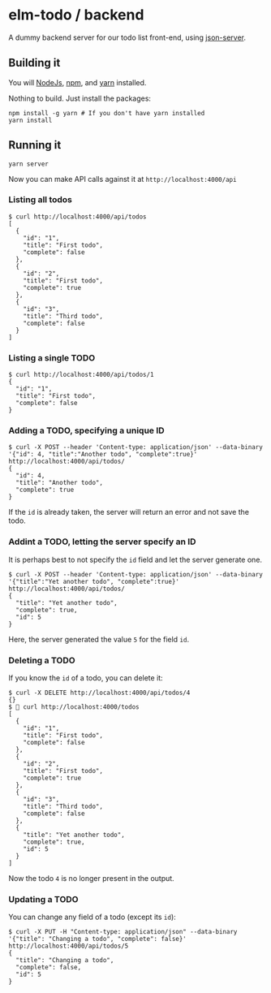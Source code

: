 # elm-todo / backend

A dummy backend server for our todo list front-end, using [json-server](https://github.com/typicode/json-server).


## Building it

You will [NodeJs](http://nodejs.org/), [npm](https://www.npmjs.com/), and [yarn](https://yarnpkg.com/lang/en/) installed.

Nothing to build. Just install the packages:

```
npm install -g yarn # If you don't have yarn installed
yarn install
```

## Running it

```
yarn server
```

Now you can make API calls against it at `http://localhost:4000/api`

### Listing all todos

```
$ curl http://localhost:4000/api/todos
[
  {
    "id": "1",
    "title": "First todo",
    "complete": false
  },
  {
    "id": "2",
    "title": "First todo",
    "complete": true
  },
  {
    "id": "3",
    "title": "Third todo",
    "complete": false
  }
]
```

### Listing a single TODO

```
$ curl http://localhost:4000/api/todos/1
{
  "id": "1",
  "title": "First todo",
  "complete": false
}
```

### Adding a TODO, specifying a unique ID

```
$ curl -X POST --header 'Content-type: application/json' --data-binary '{"id": 4, "title":"Another todo", "complete":true}' http://localhost:4000/api/todos/
{
  "id": 4,
  "title": "Another todo",
  "complete": true
}
```

If the `id` is already taken, the server will return an error and not save the todo.

### Addint a TODO, letting the server specify an ID


It is perhaps best to not specify the `id` field and let the server generate one.

```
$ curl -X POST --header 'Content-type: application/json' --data-binary '{"title":"Yet another todo", "complete":true}' http://localhost:4000/api/todos/
{
  "title": "Yet another todo",
  "complete": true,
  "id": 5
}
```

Here, the server generated the value `5` for the field `id`.


### Deleting a TODO

If you know the `id` of a todo, you can delete it:

```
$ curl -X DELETE http://localhost:4000/api/todos/4
{}
$  curl http://localhost:4000/todos
[
  {
    "id": "1",
    "title": "First todo",
    "complete": false
  },
  {
    "id": "2",
    "title": "First todo",
    "complete": true
  },
  {
    "id": "3",
    "title": "Third todo",
    "complete": false
  },
  {
    "title": "Yet another todo",
    "complete": true,
    "id": 5
  }
]
```

Now the todo `4` is no longer present in the output.

### Updating a TODO

You can change any field of a todo (except its `id`):

```
$ curl -X PUT -H "Content-type: application/json" --data-binary '{"title": "Changing a todo", "complete": false}' http://localhost:4000/api/todos/5
{
  "title": "Changing a todo",
  "complete": false,
  "id": 5
}
```
